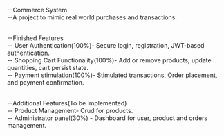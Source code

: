 --Commerce System <br>
--A project to mimic real world purchases and transactions. <br>

<br>--Finished Features
   <br>-- User Authentication(100%)- Secure login, registration, JWT-based authentication.
   <br>-- Shopping Cart Functionality(100%)- Add or remove products, update quantities, cart persist state.
   <br>-- Payment stimulation(100%)- Stimulated transactions, Order placement, and payment confirmation.
   
<br>--Additional Features(To be implemented)
     <br>-- Product Management- Crud for products.
     <br>-- Administrator panel(30%) - Dashboard for user, product and orders management.
